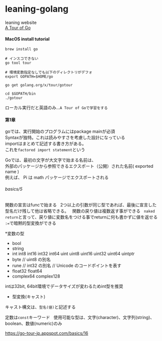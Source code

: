# leaning-golang

leaning website  
[A Tour of Go](https://go-tour-jp.appspot.com/welcome/1)

#### MacOS install tutorial

```
brew install go
```

```
# インスコできない
go tool tour
```

```
# 環境変数指定なしでも以下のディレクトリがデフォ
export GOPATH=$HOME/go
```

```
go get golang.org/x/tour/gotour
```

```
cd $GOPATH/bin
./gotour
```

ローカル実行だと英語のみ...`A Tour of Goで学習をする`

#### 第1章
goでは、実行開始のプログラムにはpackage mainが必須  
Syntaxが独特。これは読みやすさを考慮した設計になっている  
importはまとめて記述する書き方がある。  
これを`factored import statement`という

Goでは、最初の文字が大文字で始まる名前は、  
外部のパッケージから参照できるエクスポート（公開）された名前( exported name )  
例えば、 Pi は math パッケージでエクスポートされる


###### basics/5
関数の宣言はfuncで始まる  
2つ以上の引数が同じ型であれば、最後に宣言した型名だけ残して他は省略できる。  
関数の戻り値は複数返す事ができる  
``naked return``と言って、戻り値に変数名をつける事でreturnに何も書かずに値を返せる
`:=`で暗黙的型変換ができる

*変数の型

* bool  
* string   
* int  int8  int16  int32  int64 uint uint8 uint16 uint32 uint64 uintptr  
* byte // uint8 の別名  
* rune // int32 の別名 // Unicode のコードポイントを表す 
* float32 float64  
* complex64 complex128  

intは32bit, 64bit環境でデータサイズが変わるためint型を推奨

* 型変換(キャスト)

キャスト構文は、`型名(値)`と記述する

定数は`const`キーワード  
使用可能な型は、文字(character)、文字列(string)、boolean、数値(numeric)のみ

https://go-tour-jp.appspot.com/basics/16


